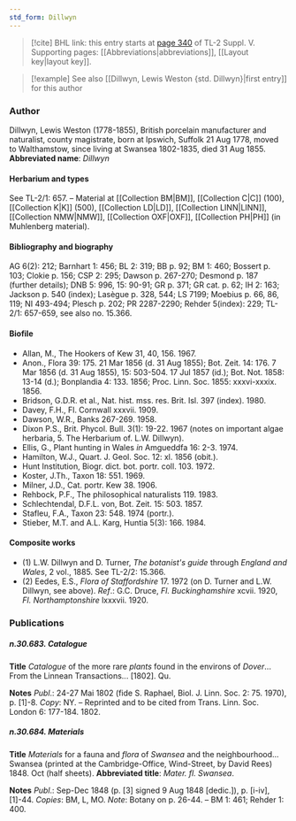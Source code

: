 ```yaml
---
std_form: Dillwyn
---
```


> [!cite] BHL link: this entry starts at [page 340](https://www.biodiversitylibrary.org/page/33259386) of TL-2 Suppl. V.
> Supporting pages: [[Abbreviations|abbreviations]], [[Layout key|layout key]].

> [!example] See also [[Dillwyn, Lewis Weston {std. Dillwyn}|first entry]] for this author

### Author

Dillwyn, Lewis Weston (1778-1855), British porcelain manufacturer and naturalist, county magistrate, born at Ipswich, Suffolk 21 Aug 1778, moved to Walthamstow, since living at Swansea 1802-1835, died 31 Aug 1855. 
**Abbreviated name**: *Dillwyn*

#### Herbarium and types

See TL-2/1: 657. – Material at [[Collection BM|BM]], [[Collection C|C]] (100), [[Collection K|K]] (500), [[Collection LD|LD]], [[Collection LINN|LINN]], [[Collection NMW|NMW]], [[Collection OXF|OXF]], [[Collection PH|PH]] (in Muhlenberg material).

#### Bibliography and biography

AG 6(2): 212; Barnhart 1: 456; BL 2: 319; BB p. 92; BM 1: 460; Bossert p. 103; Clokie p. 156; CSP 2: 295; Dawson p. 267-270; Desmond p. 187 (further details); DNB 5: 996, 15: 90-91; GR p. 371; GR cat. p. 62; IH 2: 163; Jackson p. 540 (index); Lasègue p. 328, 544; LS 7199; Moebius p. 66, 86, 119; NI 493-494; Plesch p. 202; PR 2287-2290; Rehder 5(index): 229; TL-2/1: 657-659, see also no. 15.366.

#### Biofile

- Allan, M., The Hookers of Kew 31, 40, 156. 1967.
- Anon., Flora 39: 175. 21 Mar 1856 (d. 31 Aug 1855); Bot. Zeit. 14: 176. 7 Mar 1856 (d. 31 Aug 1855), 15: 503-504. 17 Jul 1857 (id.); Bot. Not. 1858: 13-14 (d.); Bonplandia 4: 133. 1856; Proc. Linn. Soc. 1855: xxxvi-xxxix. 1856.
- Bridson, G.D.R. et al., Nat. hist. mss. res. Brit. Isl. 397 (index). 1980.
- Davey, F.H., Fl. Cornwall xxxvii. 1909.
- Dawson, W.R., Banks 267-269. 1958.
- Dixon P.S., Brit. Phycol. Bull. 3(1): 19-22. 1967 (notes on important algae herbaria, 5. The Herbarium of. L.W. Dillwyn).
- Ellis, G., Plant hunting in Wales *in* Amgueddfa 16: 2-3. 1974.
- Hamilton, W.J., Quart. J. Geol. Soc. 12: xl. 1856 (obit.).
- Hunt Institution, Biogr. dict. bot. portr. coll. 103. 1972.
- Koster, J.Th., Taxon 18: 551. 1969.
- Milner, J.D., Cat. portr. Kew 38. 1906.
- Rehbock, P.F., The philosophical naturalists 119. 1983.
- Schlechtendal, D.F.L. von, Bot. Zeit. 15: 503. 1857.
- Stafleu, F.A., Taxon 23: 548. 1974 (portr.).
- Stieber, M.T. and A.L. Karg, Huntia 5(3): 166. 1984.

#### Composite works

- (1) L.W. Dillwyn and D. Turner, *The botanist's guide* through *England and Wales*, 2 vol., 1885. See TL-2/2: 15.366.
- (2) Eedes, E.S., *Flora of Staffordshire* 17. 1972 (on D. Turner and L.W. Dillwyn, see above).
*Ref*.: G.C. Druce, *Fl. Buckinghamshire* xcvii. 1920, *Fl. Northamptonshire* lxxxvii. 1920.

### Publications

##### n.30.683. Catalogue

**Title**
*Catalogue* of the more rare *plants* found in the environs of *Dover*... From the Linnean Transactions... \[1802\]. Qu.

**Notes**
*Publ*.: 24-27 Mai 1802 (fide S. Raphael, Biol. J. Linn. Soc. 2: 75. 1970), p. \[1\]-8. *Copy*: NY. – Reprinted and to be cited from Trans. Linn. Soc. London 6: 177-184. 1802.

##### n.30.684. Materials

**Title**
*Materials* for a fauna and *flora* of *Swansea* and the neighbourhood... Swansea (printed at the Cambridge-Office, Wind-Street, by David Rees) 1848. Oct (half sheets).
**Abbreviated title**: *Mater. fl. Swansea*.

**Notes**
*Publ*.: Sep-Dec 1848 (p. \[3\] signed 9 Aug 1848 \[dedic.\]), p. \[i-iv\], \[1\]-44. *Copies*: BM, L, MO.
*Note*: Botany on p. 26-44. – BM 1: 461; Rehder 1: 400.

